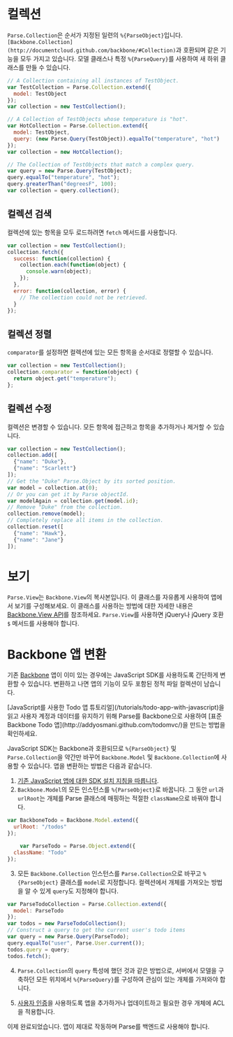 # 컬렉션

`Parse.Collection`은 순서가 지정된 일련의 `%{ParseObject}`입니다. `[Backbone.Collection](http://documentcloud.github.com/backbone/#Collection)`과 호환되며 같은 기능을 모두 가지고 있습니다.  모델 클래스나 특정 `%{ParseQuery}`를 사용하여 새 하위 클래스를 만들 수 있습니다.

```js
// A Collection containing all instances of TestObject.
var TestCollection = Parse.Collection.extend({
  model: TestObject
});
var collection = new TestCollection();

// A Collection of TestObjects whose temperature is "hot".
var HotCollection = Parse.Collection.extend({
  model: TestObject,
  query: (new Parse.Query(TestObject)).equalTo("temperature", "hot")
});
var collection = new HotCollection();

// The Collection of TestObjects that match a complex query.
var query = new Parse.Query(TestObject);
query.equalTo("temperature", "hot");
query.greaterThan("degreesF", 100);
var collection = query.collection();
```

## 컬렉션 검색

컬렉션에 있는 항목을 모두 로드하려면 `fetch` 메서드를 사용합니다.

```js
var collection = new TestCollection();
collection.fetch({
  success: function(collection) {
    collection.each(function(object) {
      console.warn(object);
    });
  },
  error: function(collection, error) {
    // The collection could not be retrieved.
  }
});
```

## 컬렉션 정렬

`comparator`를 설정하면 컬렉션에 있는 모든 항목을 순서대로 정렬할 수 있습니다.

```js
var collection = new TestCollection();
collection.comparator = function(object) {
  return object.get("temperature");
};
```

## 컬렉션 수정

컬렉션은 변경할 수 있습니다.  모든 항목에 접근하고 항목을 추가하거나 제거할 수 있습니다.

```js
var collection = new TestCollection();
collection.add([
  {"name": "Duke"},
  {"name": "Scarlett"}
]);
// Get the "Duke" Parse.Object by its sorted position.
var model = collection.at(0);
// Or you can get it by Parse objectId.
var modelAgain = collection.get(model.id);
// Remove "Duke" from the collection.
collection.remove(model);
// Completely replace all items in the collection.
collection.reset([
  {"name": "Hawk"},
  {"name": "Jane"}
]);
```

# 보기

`Parse.View`는 `Backbone.View`의 복사본입니다. 이 클래스를 자유롭게 사용하여 앱에서 보기를 구성해보세요. 이 클래스를 사용하는 방법에 대한 자세한 내용은 [Backbone.View API](http://documentcloud.github.com/backbone/#View)를 참조하세요.  `Parse.View`를 사용하면 jQuery나 jQuery 호환 `$` 메서드를 사용해야 합니다.

# Backbone 앱 변환

기존 [Backbone](http://documentcloud.github.com/backbone/) 앱이 이미 있는 경우에는 JavaScript SDK를 사용하도록 간단하게 변환할 수 있습니다. 변환하고 나면 앱의 기능이 모두 포함된 정적 파일 컬렉션이 남습니다.

<div class='tip info'><div>
  [JavaScript를 사용한 Todo 앱 튜토리얼](/tutorials/todo-app-with-javascript)을 읽고 사용자 계정과 데이터를 유지하기 위해 Parse를 Backbone으로 사용하여 [표준 Backbone Todo 앱](http://addyosmani.github.com/todomvc/)을 만드는 방법을 확인하세요.
</div></div>

JavaScript SDK는 Backbone과 호환되므로 `%{ParseObject}` 및 `Parse.Collection`을 약간만 바꾸어 `Backbone.Model` 및 `Backbone.Collection`에 사용할 수 있습니다. 앱을 변환하는 방법은 다음과 같습니다.

1.  [기존 JavaScript 앱에 대한 SDK 설치 지침을 따릅니다](/apps/quickstart#js/existing).
2.  `Backbone.Model`의 모든 인스턴스를 `%{ParseObject}`로 바꿉니다. 그 동안 `url`과 `urlRoot`는 개체를 Parse 클래스에 매핑하는 적절한 `className`으로 바꿔야 합니다.

```js
var BackboneTodo = Backbone.Model.extend({
  urlRoot: "/todos"
});

    var ParseTodo = Parse.Object.extend({
  className: "Todo"
});
```
3.  모든 `Backbone.Collection` 인스턴스를 `Parse.Collection`으로 바꾸고 `%{ParseObject}` 클래스를 `model`로 지정합니다. 컬렉션에서 개체를 가져오는 방법을 알 수 있게 `query`도 지정해야 합니다.

```js
var ParseTodoCollection = Parse.Collection.extend({
  model: ParseTodo
});
var todos = new ParseTodoCollection();
// Construct a query to get the current user's todo items
var query = new Parse.Query(ParseTodo);
query.equalTo("user", Parse.User.current());
todos.query = query;
todos.fetch();
```
4.  `Parse.Collection`의 `query` 특성에 했던 것과 같은 방법으로, 서버에서 모델을 구축하던 모든 위치에서 `%{ParseQuery}`를 구성하여 관심이 있는 개체를 가져와야 합니다.

5.  [사용자 인증](#users)을 사용하도록 앱을 추가하거나 업데이트하고 필요한 경우 개체에 ACL을 적용합니다.

이제 완료되었습니다. 앱이 제대로 작동하며 Parse를 백엔드로 사용해야 합니다.

